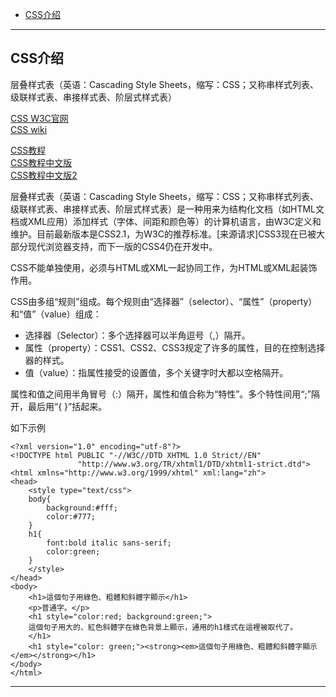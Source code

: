 - [CSS介绍](#CSS介绍)


---------------------------------------------------------------------------------------------------------------------

## CSS介绍

层叠样式表（英语：Cascading Style Sheets，缩写：CSS；又称串样式列表、级联样式表、串接样式表、阶层式样式表）

[CSS W3C官网](https://www.w3.org/Style/CSS/)  
[CSS wiki](https://zh.wikipedia.org/wiki/%E5%B1%82%E5%8F%A0%E6%A0%B7%E5%BC%8F%E8%A1%A8)  

[CSS教程](https://www.w3schools.com/css/default.asp)  
[CSS教程中文版](http://https://www.w3school.com.cn/h.asp)  
[CSS教程中文版2](http://www.w3s.com.cn/nav/h/)  

层叠样式表（英语：Cascading Style Sheets，缩写：CSS；又称串样式列表、级联样式表、串接样式表、阶层式样式表）是一种用来为结构化文档（如HTML文档或XML应用）添加样式（字体、间距和颜色等）的计算机语言，由W3C定义和维护。目前最新版本是CSS2.1，为W3C的推荐标准。[来源请求]CSS3现在已被大部分现代浏览器支持，而下一版的CSS4仍在开发中。


CSS不能单独使用，必须与HTML或XML一起协同工作，为HTML或XML起装饰作用。

CSS由多组“规则”组成。每个规则由“选择器”（selector）、“属性”（property）和“值”（value）组成：
- 选择器（Selector）：多个选择器可以半角逗号（,）隔开。
- 属性（property）：CSS1、CSS2、CSS3规定了许多的属性，目的在控制选择器的样式。
- 值（value）：指属性接受的设置值，多个关键字时大都以空格隔开。

属性和值之间用半角冒号（:）隔开，属性和值合称为“特性”。多个特性间用“;”隔开，最后用“{ }”括起来。

如下示例
```
<?xml version="1.0" encoding="utf-8"?>
<!DOCTYPE html PUBLIC "-//W3C//DTD XHTML 1.0 Strict//EN"
               "http://www.w3.org/TR/xhtml1/DTD/xhtml1-strict.dtd">
<html xmlns="http://www.w3.org/1999/xhtml" xml:lang="zh">
<head>
    <style type="text/css">
    body{
        background:#fff;
        color:#777;
    }
    h1{
        font:bold italic sans-serif;
        color:green;
    }
    </style>
</head>
<body>
    <h1>這個句子用綠色、粗體和斜體字顯示</h1>
    <p>普通字。</p>
    <h1 style="color:red; background:green;">
    這個句子用大的、紅色斜體字在綠色背景上顯示，通用的h1樣式在這裡被取代了。
    </h1>
    <h1 style="color: green;"><strong><em>這個句子用綠色、粗體和斜體字顯示</em></strong></h1>
</body>
</html>
```





---------------------------------------------------------------------------------------------------------------------

